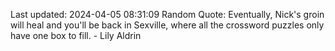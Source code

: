 Last updated: 2024-04-05 08:31:09
Random Quote: Eventually, Nick's groin will heal and you'll be back in Sexville, where all the crossword puzzles only have one box to fill. - Lily Aldrin